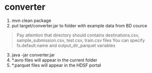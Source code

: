 # converter
1. mvn clean package
2. put target/converter.jar to folder with example data from BD cource
> Pay attention that directory should contains destinations.csv, sample_submission.csv, test.csv, train.csv files
> You can specify fs.default.name and output_dir_parquet variables
3. java -jar converter.jar
4. *.avro files will appear in the current folder
5. *.parquet files will appear in the HDSF portal
